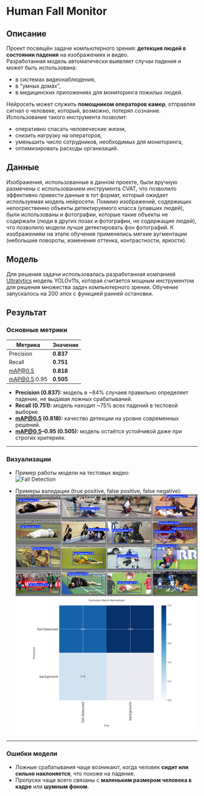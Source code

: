 # Human Fall Monitor

## Описание

Проект посвящён задаче компьютерного зрения: **детекция людей в состоянии падения** на изображениях и видео.  
Разработанная модель автоматически выявляет случаи падения и может быть использована:

- в системах видеонаблюдения,  
- в "умных домах",  
- в медицинских приложениях для мониторинга пожилых людей.  

Нейросеть может служить **помощником операторов камер**, отправляя сигнал о человеке, который, возможно, потерял сознание.  
Использование такого инструмента позволит:  

- оперативно спасать человеческие жизни,  
- снизить нагрузку на операторов,  
- уменьшить число сотрудников, необходимых для мониторинга,  
- оптимизировать расходы организаций.

## Данные

Изображения, использованные в данном проекте, были вручную размечены с использованием инструмента CVAT, что позволило эффективно привести данные в тот формат, который ожидает используемая модель нейросети. Помимо изображений, содержищих непосрественно объекты детектируемого класса (упавших людей), были использованы и фотографии, которые такие объекты не содержали (люди в других позах и фотографии, не содержащие людей), что позволило модели лучше детектировать фон фотографий. К изображениям на этапе обучения применялись мягкие аугментации (небольшие повороты, изменения оттенка, контрастности, яркости).

## Модель

Для решения задачи использовалась разработанная компанией [Ultralytics](https://github.com/ultralytics/ultralytics) модель YOLOv11s, которая считается мощным инструментом для решения множества задач компьютерного зрения. Обучение запускалось на 200 эпох с функцией ранней остановки. 

## Результат

### Основные метрики
| Метрика        | Значение |
|----------------|----------|
| Precision      | **0.837** |
| Recall         | **0.751** |
| mAP@0.5        | **0.818** |
| mAP@0.5:0.95   | **0.505** |

- **Precision (0.837):** модель в ~84% случаев правильно определяет падение, не выдавая ложных срабатываний. 
- **Recall (0.751):** модель находит ~75% всех падений в тестовой выборке.  
- **mAP@0.5 (0.818):** качество детекции на уровне современных решений.  
- **mAP@0.5–0.95 (0.505):** модель остаётся устойчивой даже при строгих критериях.  

---

### Визуализации
- Пример работы модели на тестовых видео:  
  ![Fall Detection](assets/final_test_vid.gif)

- Примеры валидации (true positive, false positive, false negative):  
  ![Validation Example](assets/val_batch0_pred.jpg)  
  ![Confusion Matrix](assets/confusion_matrix_normalized.png)

---

### Ошибки модели
- Ложные срабатывания чаще возникают, когда человек **сидит или сильно наклоняется**, что похоже на падение. 
- Пропуски чаще всего связаны с **маленьким размером человека в кадре** или **шумным фоном**.
